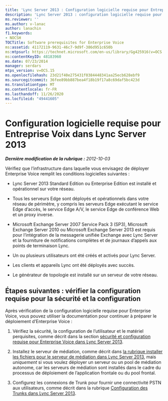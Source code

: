 ```yaml
---
title: 'Lync Server 2013 : Configuration logicielle requise pour Entreprise Voix'
description: 'Lync Server 2013 : configuration logicielle requise pour Enterprise Voice.'
ms.reviewer: ''
ms.author: v-lanac
author: lanachin
f1.keywords:
- NOCSH
TOCTitle: Software prerequisites for Enterprise Voice
ms:assetid: 41172119-9631-46c7-9d9f-386d951c650b
ms:mtpsurl: https://technet.microsoft.com/en-us/library/Gg425916(v=OCS.15)
ms:contentKeyID: 48183960
ms.date: 07/23/2014
manager: serdars
mtps_version: v=OCS.15
ms.openlocfilehash: 23d21f40e275431f0384448341aa25ecb628ebf9
ms.sourcegitcommit: 36fee89bb887bea4f18b19f17a8c69daf5bc423d
ms.translationtype: MT
ms.contentlocale: fr-FR
ms.lasthandoff: 11/26/2020
ms.locfileid: "49441605"
---
```

# <a name="software-prerequisites-for-enterprise-voice-in-lync-server-2013"></a>Configuration logicielle requise pour Entreprise Voix dans Lync Server 2013

<div data-xmlns="http://www.w3.org/1999/xhtml">

<div class="topic" data-xmlns="http://www.w3.org/1999/xhtml" data-msxsl="urn:schemas-microsoft-com:xslt" data-cs="https://msdn.microsoft.com/">

<div data-asp="https://msdn2.microsoft.com/asp">



</div>

<div id="mainSection">

<div id="mainBody">

<span> </span>

_**Dernière modification de la rubrique :** 2012-10-03_

Vérifiez que l’infrastructure dans laquelle vous envisagez de déployer Enterprise Voice remplit les conditions logicielles suivantes :

  - Lync Server 2013 Standard Edition ou Enterprise Edition est installé et opérationnel sur votre réseau.

  - Tous les serveurs Edge sont déployés et opérationnels dans votre réseau de périmètre, y compris les serveurs Edge exécutant le service Edge d’accès, le service Edge A/V, le service Edge de conférence Web et un proxy inverse.

  - Microsoft Exchange Server 2007 Service Pack 3 (SP3), Microsoft Exchange Server 2010 ou Microsoft Exchange Server 2013 est requis pour l’intégration de la messagerie unifiée Exchange avec Lync Server et la fourniture de notifications complètes et de journaux d’appels aux points de terminaison Lync.

  - Un ou plusieurs utilisateurs ont été créés et activés pour Lync Server.

  - Les clients et appareils Lync ont été déployés avec succès.

  - Le générateur de topologie est installé sur un serveur de votre réseau.

<div>

## <a name="next-steps-verify-security-and-configuration-prerequisites"></a>Étapes suivantes : vérifier la configuration requise pour la sécurité et la configuration

Après vérification de la configuration logicielle requise pour Enterprise Voice, vous pouvez utiliser la documentation pour continuer à préparer le déploiement d’Enterprise Voice :

1.  Vérifiez la sécurité, la configuration de l’utilisateur et le matériel perquisites, comme décrit dans la section [sécurité et configuration requise pour Enterprise Voice dans Lync Server 2013](lync-server-2013-security-and-configuration-prerequisites-for-enterprise-voice.md).

2.  Installez le serveur de médiation, comme décrit dans [la rubrique installer les fichiers pour le serveur de médiation dans Lync Server 2013](lync-server-2013-install-the-files-for-mediation-server.md), mais *uniquement* si vous voulez déployer un serveur ou un pool de médiation autonome, car les serveurs de médiation sont installés dans le cadre du processus de déploiement de l’application frontale ou du pool frontal.

3.  Configurez les connexions de Trunk pour fournir une connectivité PSTN aux utilisateurs, comme décrit dans la rubrique [Configuration des Trunks dans Lync Server 2013](lync-server-2013-configuring-trunks.md).

</div>

</div>

<span> </span>

</div>

</div>

</div>

